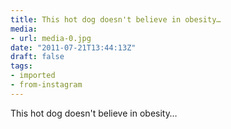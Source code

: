 ```yaml
---
title: This hot dog doesn't believe in obesity…
media:
- url: media-0.jpg
date: "2011-07-21T13:44:13Z"
draft: false
tags:
- imported
- from-instagram
---
```

This hot dog doesn't believe in obesity…

